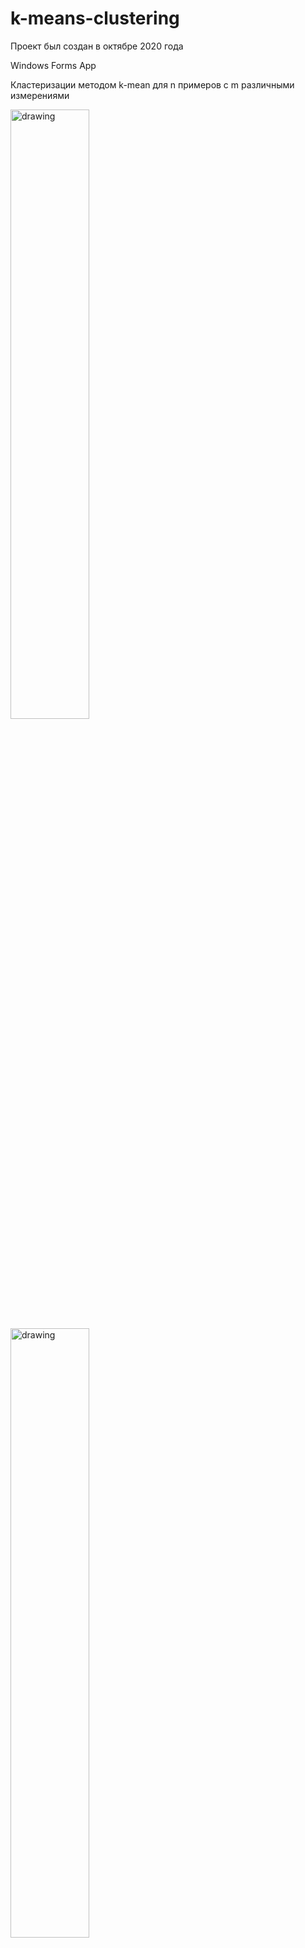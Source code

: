 # k-means-clustering

Проект был создан в октябре 2020 года

Windows Forms App

Кластеризации методом k-mean для n примеров с m различными измерениями

<img src="https://user-images.githubusercontent.com/71354878/200021528-a41a148c-2112-49bb-bf6b-dd9747b320ed.png" alt="drawing" style="width:50%;"/>

<img src="https://user-images.githubusercontent.com/71354878/200021868-a39fa8d6-4eb5-47bb-a89b-43288f805405.png" alt="drawing" style="width:50%;"/>

<img src="https://user-images.githubusercontent.com/71354878/200022013-3138c127-3559-4faf-b3dd-bf8063c71e2a.png" alt="drawing" style="width:50%;"/>
